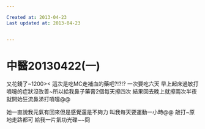 ```yaml
---

Created at: 2013-04-23
Last updated at: 2013-04-23


---
```


# 中醫20130422(一)


又花錢了~1200><
這次是吃MC走補血的藥吧?!?!?
一次要吃六天
早上起床過敏打噴嚏的症狀沒改善~所以給我鼻子藥膏2個每天擦四次
結果回去晚上就擦兩次半夜就開始狂流鼻涕打噴嚏@@

她一直說我元氣有回來但是感覺還是不夠力
叫我每天要運動一小時@@
敲打~原地走路都可
給我一片氣功光碟~~冏

